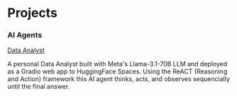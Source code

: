 # Projects
### AI Agents

<a href="https://dacho688.github.io/Data_Analyst/">Data Analyst</a>

A personal Data Analyst built with Meta's Llama-3.1-70B LLM and deployed as a Gradio web app to HuggingFace Spaces. Using the ReACT (Reasoning and Action) framework this AI agent thinks, acts, and observes sequencially until the final answer. 
